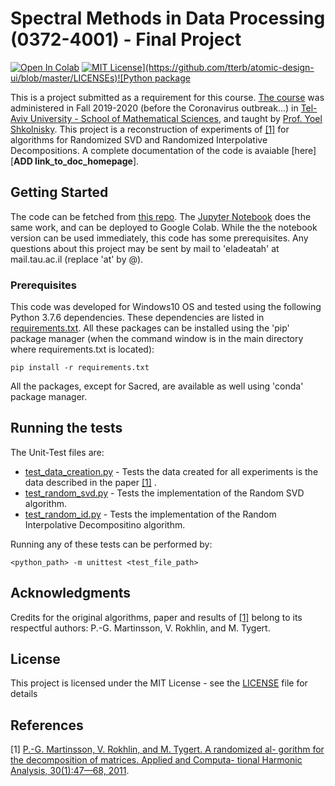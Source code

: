# Spectral Methods in Data Processing (0372-4001) - Final Project 

[![Open In Colab](https://colab.research.google.com/assets/colab-badge.svg)](https://colab.research.google.com/github/RedCrow9564/SpectralMethodsProject-RandomSVD/blob/master/Spectral_Methods_Project_Random_SVD.ipynb) [![MIT License](https://img.shields.io/apm/l/atomic-design-ui.svg?)](https://github.com/tterb/atomic-design-ui/blob/master/LICENSEs)![Python package](https://github.com/RedCrow9564/SpectralMethodsProject-RandomSVD/workflows/Python%20package/badge.svg)

This is a project submitted as a requirement for this course. [The course](https://www30.tau.ac.il/yedion/syllabus.asp?course=0372400101) was administered in Fall 2019-2020 (before the Coronavirus outbreak...) in [Tel-Aviv University - School of Mathematical Sciences](https://en-exact-sciences.tau.ac.il/math), and taught by [Prof. Yoel Shkolnisky](https://english.tau.ac.il/profile/yoelsh). 
This project is a reconstruction of experiments of [[1]](#1) for algorithms for Randomized SVD and Randomized Interpolative Decompositions. A complete documentation of the code is avaiable [here][**ADD link_to_doc_homepage**].

## Getting Started

The code can be fetched from [this repo](https://github.com/RedCrow9564/SpectralMethodsProject-RandomSVD.git). The [Jupyter Notebook](Spectral_Methods_Project_Random_SVD.ipynb) does the same work, and can be deployed to Google Colab. While the the notebook version can be used immediately, this code has some prerequisites.
Any questions about this project may be sent by mail to 'eladeatah' at mail.tau.ac.il (replace 'at' by @).

### Prerequisites

This code was developed for Windows10 OS and tested using the following Python 3.7.6 dependencies. These dependencies are listed in [requirements.txt](requirements.txt).
All these packages can be installed using the 'pip' package manager (when the command window is in the main directory where requirements.txt is located):
```
pip install -r requirements.txt
```
All the packages, except for Sacred, are available as well using 'conda' package manager.

## Running the tests

The Unit-Test files are:

* [test_data_creation.py](UnitTests/test_data_creation.py) - Tests the data created for all experiments is the data described in the paper [[1]](#1) .
* [test_random_svd.py](UnitTests/test_random_svd.py) - Tests the implementation of the Random SVD algorithm.
* [test_random_id.py](UnitTests/test_random_id.py) - Tests the implementation of the Random Interpolative Decompositino algorithm.

Running any of these tests can be performed by:
```
<python_path> -m unittest <test_file_path>
```
## Acknowledgments
Credits for the original algorithms, paper and results of [[1]](#1) belong to its respectful authors: P.-G. Martinsson, V. Rokhlin, and M. Tygert.

## License

This project is licensed under the MIT License - see the [LICENSE](LICENSE) file for details

## References
<a id="1">[1]</a> [P.-G. Martinsson, V. Rokhlin, and M. Tygert. A randomized al-
gorithm for the decomposition of matrices. Applied and Computa-
tional Harmonic Analysis, 30(1):47—68, 2011](https://www.sciencedirect.com/science/article/pii/S1063520310000242).
```
```
